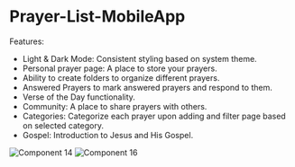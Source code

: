 ﻿# Prayer-List-MobileApp

Features:
- Light & Dark Mode: Consistent styling based on system theme.
- Personal prayer page: A place to store your prayers.
- Ability to create folders to organize different prayers.
- Answered Prayers to mark answered prayers and respond to them.
- Verse of the Day functionality.
- Community: A place to share prayers with others.
- Categories: Categorize each prayer upon adding and filter page based on selected category.
- Gospel: Introduction to Jesus and His Gospel.


![Component 14](https://user-images.githubusercontent.com/89553922/202275219-968e651f-3316-4568-921b-23e2adb04719.png)
![Component 16](https://user-images.githubusercontent.com/89553922/202275232-c7b58ce1-4d3b-407e-b1fb-681aa63c103e.png)
